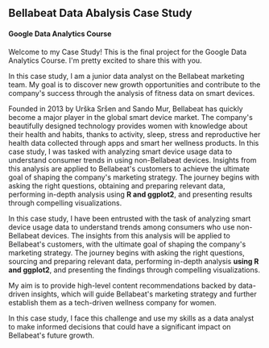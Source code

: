 ## Bellabeat Data Abalysis Case Study
#### Google Data Analytics Course

Welcome to my Case Study! This is the final project for the Google Data Analytics Course. I'm pretty excited to share this with you.

In this case study, I am a junior data analyst on the Bellabeat marketing team. My goal is to discover new growth opportunities and contribute to the company's success through the analysis of fitness data on smart devices.

Founded in 2013 by Urška Sršen and Sando Mur, Bellabeat has quickly become a major player in the global smart device market. The company's beautifully designed technology provides women with knowledge about their health and habits, thanks to activity, sleep, stress and reproductive her health data collected through apps and smart her wellness products. In this case study, I was tasked with analyzing smart device usage data to understand consumer trends in using non-Bellabeat devices. Insights from this analysis are applied to Bellabeat's customers to achieve the ultimate goal of shaping the company's marketing strategy. The journey begins with asking the right questions, obtaining and preparing relevant data, performing in-depth analysis using **R and ggplot2**, and presenting results through compelling visualizations.

In this case study, I have been entrusted with the task of analyzing smart device usage data to understand trends among consumers who use non-Bellabeat devices. The insights from this analysis will be applied to Bellabeat's customers, with the ultimate goal of shaping the company's marketing strategy. The journey begins with asking the right questions, sourcing and preparing relevant data, performing in-depth analysis **using R and ggplot2**, and presenting the findings through compelling visualizations.

My aim is to provide high-level content recommendations backed by data-driven insights, which will guide Bellabeat's marketing strategy and further establish them as a tech-driven wellness company for women.

In this case study, I face this challenge and use my skills as a data analyst to make informed decisions that could have a significant impact on Bellabeat's future growth. 
